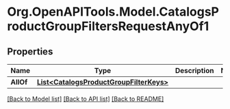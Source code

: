 # Org.OpenAPITools.Model.CatalogsProductGroupFiltersRequestAnyOf1

## Properties

Name | Type | Description | Notes
------------ | ------------- | ------------- | -------------
**AllOf** | [**List&lt;CatalogsProductGroupFilterKeys&gt;**](CatalogsProductGroupFilterKeys.md) |  | 

[[Back to Model list]](../README.md#documentation-for-models) [[Back to API list]](../README.md#documentation-for-api-endpoints) [[Back to README]](../README.md)

